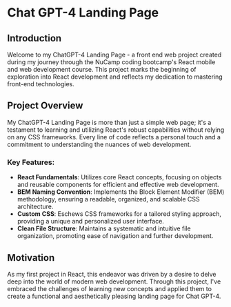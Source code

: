 # Chat GPT-4 Landing Page

## Introduction

Welcome to my ChatGPT-4 Landing Page - a front end web project created during my journey through the NuCamp coding bootcamp's React mobile and web development course. This project marks the beginning of exploration into React development and reflects my dedication to mastering front-end technologies.

## Project Overview

My ChatGPT-4 Landing Page is more than just a simple web page; it's a testament to learning and utilizing React's robust capabilities without relying on any CSS frameworks. Every line of code reflects a personal touch and a commitment to understanding the nuances of web development.

### Key Features:

- **React Fundamentals**: Utilizes core React concepts, focusing on objects and reusable components for efficient and effective web development.
- **BEM Naming Convention**: Implements the Block Element Modifier (BEM) methodology, ensuring a readable, organized, and scalable CSS architecture.
- **Custom CSS**: Eschews CSS frameworks for a tailored styling approach, providing a unique and personalized user interface.
- **Clean File Structure**: Maintains a systematic and intuitive file organization, promoting ease of navigation and further development.

## Motivation

As my first project in React, this endeavor was driven by a desire to delve deep into the world of modern web development. Through this project, I've embraced the challenges of learning new concepts and applied them to create a functional and aesthetically pleasing landing page for Chat GPT-4.
